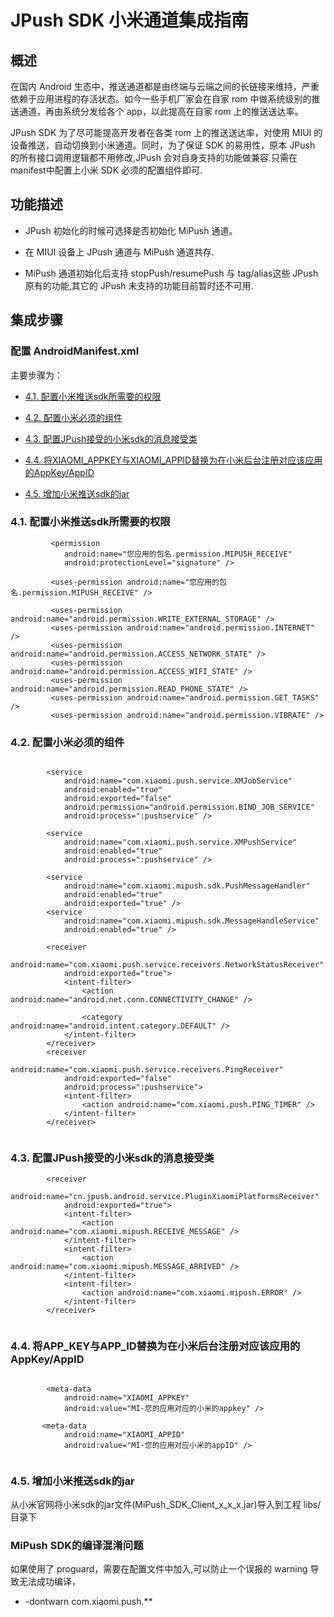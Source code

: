 # JPush SDK 小米通道集成指南


## 概述

在国内 Android 生态中，推送通道都是由终端与云端之间的长链接来维持，严重依赖于应用进程的存活状态。如今一些手机厂家会在自家 rom 中做系统级别的推送通道，再由系统分发给各个 app，以此提高在自家 rom 上的推送送达率。

JPush SDK 为了尽可能提高开发者在各类 rom 上的推送送达率，对使用 MIUI 的设备推送，自动切换到小米通道。同时，为了保证 SDK 的易用性，原本 JPush 的所有接口调用逻辑都不用修改,JPush 会对自身支持的功能做兼容.只需在manifest中配置上小米 SDK 必须的配置组件即可.

## 功能描述

+ JPush 初始化的时候可选择是否初始化 MiPush 通道。

+ 在 MIUI 设备上 JPush 通道与 MiPush 通道共存.

+ MiPush 通道初始化后支持 stopPush/resumePush 与 tag/alias这些 JPush 原有的功能,其它的 JPush 未支持的功能目前暂时还不可用.

## 集成步骤

### 配置 AndroidManifest.xml
主要步骤为：

* [4.1. 配置小米推送sdk所需要的权限](#4.1)

* [4.2. 配置小米必须的组件](#4.2)

* [4.3. 配置JPush接受的小米sdk的消息接受类](#4.3)

* [4.4. 将XIAOMI_APPKEY与XIAOMI_APPID替换为在小米后台注册对应该应用的AppKey/AppID](#4.4)

* [4.5. 增加小米推送sdk的jar](#4.5)



#### <h3 id="4.1">4.1. 配置小米推送sdk所需要的权限</h3>

```
         <permission
            android:name="您应用的包名.permission.MIPUSH_RECEIVE"
            android:protectionLevel="signature" />

         <uses-permission android:name="您应用的包名.permission.MIPUSH_RECEIVE" />

         <uses-permission android:name="android.permission.WRITE_EXTERNAL_STORAGE" />
         <uses-permission android:name="android.permission.INTERNET" />
         <uses-permission android:name="android.permission.ACCESS_NETWORK_STATE" />
         <uses-permission android:name="android.permission.ACCESS_WIFI_STATE" />
         <uses-permission android:name="android.permission.READ_PHONE_STATE" />
         <uses-permission android:name="android.permission.GET_TASKS" />
         <uses-permission android:name="android.permission.VIBRATE" />

```


#### <h3 id="4.2">4.2. 配置小米必须的组件</h3>

```

 		<service
            android:name="com.xiaomi.push.service.XMJobService"
            android:enabled="true"
            android:exported="false"
            android:permission="android.permission.BIND_JOB_SERVICE"
            android:process=":pushservice" />

        <service
            android:name="com.xiaomi.push.service.XMPushService"
            android:enabled="true"
            android:process=":pushservice" />

        <service
            android:name="com.xiaomi.mipush.sdk.PushMessageHandler"
            android:enabled="true"
            android:exported="true" />
        <service
            android:name="com.xiaomi.mipush.sdk.MessageHandleService"
            android:enabled="true" />

        <receiver
            android:name="com.xiaomi.push.service.receivers.NetworkStatusReceiver"
            android:exported="true">
            <intent-filter>
                <action android:name="android.net.conn.CONNECTIVITY_CHANGE" />

                <category android:name="android.intent.category.DEFAULT" />
            </intent-filter>
        </receiver>
        <receiver
            android:name="com.xiaomi.push.service.receivers.PingReceiver"
            android:exported="false"
            android:process=":pushservice">
            <intent-filter>
                <action android:name="com.xiaomi.push.PING_TIMER" />
            </intent-filter>
        </receiver>
        
```

#### <h3 id="4.3">4.3. 配置JPush接受的小米sdk的消息接受类</h3>


```
        <receiver
            android:name="cn.jpush.android.service.PluginXiaomiPlatformsReceiver"
            android:exported="true">
            <intent-filter>
                <action android:name="com.xiaomi.mipush.RECEIVE_MESSAGE" />
            </intent-filter>
            <intent-filter>
                <action android:name="com.xiaomi.mipush.MESSAGE_ARRIVED" />
            </intent-filter>
            <intent-filter>
                <action android:name="com.xiaomi.mipush.ERROR" />
            </intent-filter>
        </receiver>
        
```


#### <h3 id="4.4">4.4. 将APP_KEY与APP_ID替换为在小米后台注册对应该应用的AppKey/AppID</h3>


```

        <meta-data
            android:name="XIAOMI_APPKEY"
            android:value="MI-您的应用对应的小米的appkey" />
            
       <meta-data
            android:name="XIAOMI_APPID"
            android:value="MI-您的应用对应小米的appID" />


```

#### <h3 id="4.5">4.5. 增加小米推送sdk的jar</h3>

从小米官网将小米sdk的jar文件(MiPush_SDK_Client_x_x_x.jar)导入到工程 libs/ 目录下

### MiPush SDK的编译混淆问题

如果使用了 proguard，需要在配置文件中加入,可以防止一个误报的 warning 导致无法成功编译，

+ -dontwarn com.xiaomi.push.**

